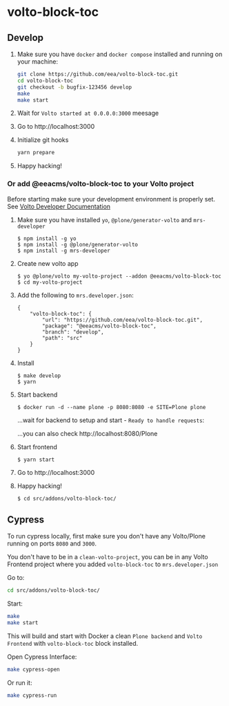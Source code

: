 # volto-block-toc

## Develop

1. Make sure you have `docker` and `docker compose` installed and running on your machine:

    ```Bash
    git clone https://github.com/eea/volto-block-toc.git
    cd volto-block-toc
    git checkout -b bugfix-123456 develop
    make
    make start
    ```

1. Wait for `Volto started at 0.0.0.0:3000` meesage

1. Go to http://localhost:3000

1. Initialize git hooks

    ```Bash
    yarn prepare
    ```

1.  Happy hacking!

### Or add @eeacms/volto-block-toc to your Volto project

Before starting make sure your development environment is properly set. See [Volto Developer Documentation](https://docs.voltocms.com/getting-started/install/)

1.  Make sure you have installed `yo`, `@plone/generator-volto` and `mrs-developer`

        $ npm install -g yo
        $ npm install -g @plone/generator-volto
        $ npm install -g mrs-developer

1.  Create new volto app

        $ yo @plone/volto my-volto-project --addon @eeacms/volto-block-toc
        $ cd my-volto-project

1.  Add the following to `mrs.developer.json`:

        {
            "volto-block-toc": {
                "url": "https://github.com/eea/volto-block-toc.git",
                "package": "@eeacms/volto-block-toc",
                "branch": "develop",
                "path": "src"
            }
        }

1.  Install

        $ make develop
        $ yarn

1.  Start backend

        $ docker run -d --name plone -p 8080:8080 -e SITE=Plone plone

    ...wait for backend to setup and start - `Ready to handle requests`:

    ...you can also check http://localhost:8080/Plone

1.  Start frontend

        $ yarn start

1.  Go to http://localhost:3000

1.  Happy hacking!

        $ cd src/addons/volto-block-toc/

## Cypress

To run cypress locally, first make sure you don't have any Volto/Plone running on ports `8080` and `3000`.

You don't have to be in a `clean-volto-project`, you can be in any Volto Frontend
project where you added `volto-block-toc` to `mrs.developer.json`

Go to:

  ```BASH
  cd src/addons/volto-block-toc/
  ```

Start:

  ```Bash
  make
  make start
  ```

This will build and start with Docker a clean `Plone backend` and `Volto Frontend` with `volto-block-toc` block installed.

Open Cypress Interface:

  ```Bash
  make cypress-open
  ```

Or run it:

  ```Bash
  make cypress-run
  ```
